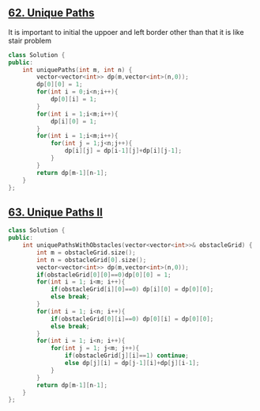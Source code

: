 ## [62. Unique Paths](https://leetcode.cn/problems/unique-paths/)
It is important to initial the uppoer and left border other than that it is like stair problem
```CPP
class Solution {
public:
    int uniquePaths(int m, int n) {
        vector<vector<int>> dp(m,vector<int>(n,0));
        dp[0][0] = 1;
        for(int i = 0;i<n;i++){
            dp[0][i] = 1;
        }
        for(int i = 1;i<m;i++){
            dp[i][0] = 1;
        }
        for(int i = 1;i<m;i++){
            for(int j = 1;j<n;j++){
                dp[i][j] = dp[i-1][j]+dp[i][j-1];
            }
        }
        return dp[m-1][n-1];
    }
};
```

## [63. Unique Paths II](https://leetcode.cn/problems/unique-paths-ii/)
```CPP
class Solution {
public:
    int uniquePathsWithObstacles(vector<vector<int>>& obstacleGrid) {
        int m = obstacleGrid.size();
        int n = obstacleGrid[0].size();
        vector<vector<int>> dp(m,vector<int>(n,0));
        if(obstacleGrid[0][0]==0)dp[0][0] = 1;
        for(int i = 1; i<m; i++){
            if(obstacleGrid[i][0]==0) dp[i][0] = dp[0][0];
            else break;
        }
        for(int i = 1; i<n; i++){
            if(obstacleGrid[0][i]==0) dp[0][i] = dp[0][0];
            else break;
        }
        for(int i = 1; i<n; i++){
            for(int j = 1; j<m; j++){
                if(obstacleGrid[j][i]==1) continue;
                else dp[j][i] = dp[j-1][i]+dp[j][i-1];
            }
        }
        return dp[m-1][n-1];
    }
};
```
